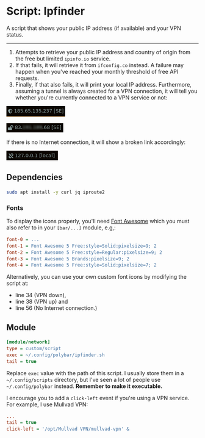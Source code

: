 # Script: Ipfinder

A script that shows your public IP address (if available) and your VPN status.

---

1. Attempts to retrieve your public IP address and country of origin from the free but limited `ipinfo.io` service. 
2. If that fails, it will retrieve it from `ifconfig.co` instead. A failure may happen when you've reached your monthly threshold of free API requests. 
3. Finally, if that also fails, it will print your local IP address. Furthermore, assuming a tunnel is always created for a VPN connection, it will tell you whether you're currently connected to a VPN service or not: 

![](screenshots/connected_vpn_up.png)

![](screenshots/connected_vpn_down.png)

If there is no Internet connection, it will show a broken link accordingly:

![](screenshots/disconnected.png)

## Dependencies

```bash
sudo apt install -y curl jq iproute2
```

### Fonts

To display the icons properly, you'll need [Font Awesome](https://github.com/FortAwesome/Font-Awesome) which you must also refer to in your `[bar/...]` module, e.g,:

```ini
font-0 = ...
font-1 = Font Awesome 5 Free:style=Solid:pixelsize=9; 2
font-2 = Font Awesome 5 Free:style=Regular:pixelsize=9; 2
font-3 = Font Awesome 5 Brands:pixelsize=9; 2
font-4 = Font Awesome 5 Free:style=Solid:pixelsize=7; 2
```

Alternatively, you can use your own custom font icons by modifying the script at:

* line 34 (VPN down), 
* line 38 (VPN up) and 
* line 56 (No Internet connection.)

## Module

```ini
[module/network]
type = custom/script
exec = ~/.config/polybar/ipfinder.sh
tail = true
```

Replace `exec` value with the path of this script. I usually store them in a `~/.config/scripts` directory, but I've seen a lot of people use `~/.config/polybar` instead. **Remember to make it executable.**

I encourage you to add a `click-left` event if you're using a VPN service. For example, I use Mullvad VPN:

```ini
...
tail = true
click-left = '/opt/Mullvad VPN/mullvad-vpn' &
```

